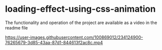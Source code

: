 # loading-effect-using-css-animation
The functionality and operation of the project are available as a video in the readme file


https://user-images.githubusercontent.com/100869012/234124900-76265679-3d85-43aa-87d1-844613f2ac8c.mp4

